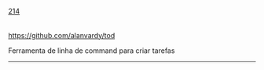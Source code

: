 [214](https://github.com/guilhermeprokisch/ideias/issues/214) 
###### 

https://github.com/alanvardy/tod


Ferramenta de linha de command para criar tarefas

-------------------------------------------------------------------------------

